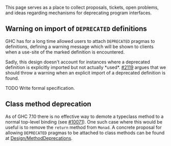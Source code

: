 
This page serves as a place to collect proposals, tickets, open problems, and ideas regarding mechanisms for deprecating program interfaces.

## Warning on import of `DEPRECATED` definitions


GHC has for a long time allowed users to attach `DEPRECATED` pragmas to definitions, defining a warning message which will be shown to clients when a use-site of the marked definition is encountered.


Sadly, this design doesn't account for instances where a deprecated definition is explicitly imported but not actually \*used\*. [\#2119](https://gitlab.haskell.org//ghc/ghc/issues/2119) argues that we should throw a warning when an explicit import of a deprecated definition is found.

TODO Write formal specification.

## Class method deprecation


As of GHC 7.10 there is no effective way to demote a typeclass method to a normal top-level binding (see [\#10071](https://gitlab.haskell.org//ghc/ghc/issues/10071)). One such case where this would be useful is to remove the `return` method from `Monad`.
A concrete proposal for allowing `DEPRECATED` pragmas to be attached to class methods can be found at [Design/MethodDeprecations](design/method-deprecations).
